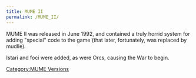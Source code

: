 ```yaml
---
title: MUME II
permalink: /MUME_II/
---
```


MUME II was released in June 1992, and contained a truly horrid system
for adding "special" code to the game (that later, fortunately, was
replaced by mudlle).

Istari and foci were added, as were Orcs, causing the War to begin.

[Category:MUME Versions](Category:MUME_Versions "wikilink")